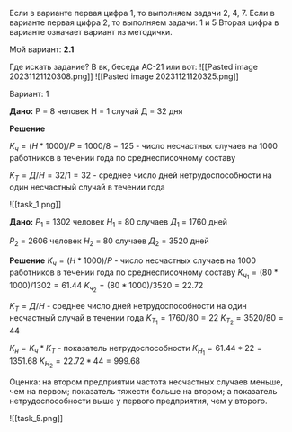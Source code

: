 Если в варианте первая цифра 1, то выполняем задачи 2, 4, 7.
Если в варианте первая цифра 2, то выполняем задачи: 1 и 5
Вторая цифра в варианте означает вариант из методички.

Мой вариант: **2.1**

Где искать задание?
В вк, беседа АС-21
или вот:
![[Pasted image 20231121120308.png]]
![[Pasted image 20231121120325.png]]

Вариант: 1

**Дано:**
P = 8 человек 
H = 1 случай
Д = 32 дня

**Решение**

$K_ч = (H * 1000) / P = 1000 / 8 = 125$ - число несчастных случаев на 1000 работников в течении года по среднесписочному составу

$K_T = Д / H = 32 / 1 = 32$ - среднее число дней нетрудоспособности на один несчастный случай в течении года

![[task_1.png]]

**Дано:** 
$P_1$ = 1302 человек
$H_1$ = 80 случаев
$Д_1$ = 1760 дней

$P_2$ = 2606 человек
$H_2$ = 80 случаев
$Д_2$ = 3520 дней

**Решение**
$K_ч = (H * 1000) / P$ - число несчастных случаев на 1000 работников в течении года по среднесписочному составу
$K_{ч_1} = (80 * 1000) / 1302 = 61.44$
$K_{ч_2} = (80 * 1000) / 3520 = 22.72$

$K_T = Д / H$ - среднее число дней нетрудоспособности на один несчастный случай в течении года
$K_{T_1} = 1760 / 80 = 22$
$K_{T_2} = 3520 / 80 = 44$

$K_н = K_ч * K_T$ - показатель нетрудоспособности
$K_{H_1} = 61.44 * 22 = 1351.68$
$K_{H_2} = 22.72 * 44 = 999.68$

Оценка: 
на втором предприятии частота несчастных случаев меньше, чем на первом;
показатель тяжести больше на втором;
а показатель нетрудоспособности выше у первого предприятия, чем у второго.

![[task_5.png]]
